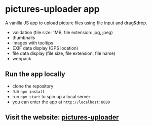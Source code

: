 # pictures-uploader app

A vanilla JS app to upload picture files using file input and drag&drop.
- validation (file size: 1MB, file extension: jpg, jpeg)
- thumbnails
- images with tooltips
- EXIF data display (GPS location)
- file data display (file size, file extension, file name)
- webpack

## Run the app locally
- clone the repository
- run `npm install`
- run `npm start` to spin up a local server
- you can enter the app at `http://localhost:8080`

## Visit the website: [pictures-uploader](https://pictures-uploader-mw.netlify.app/)
